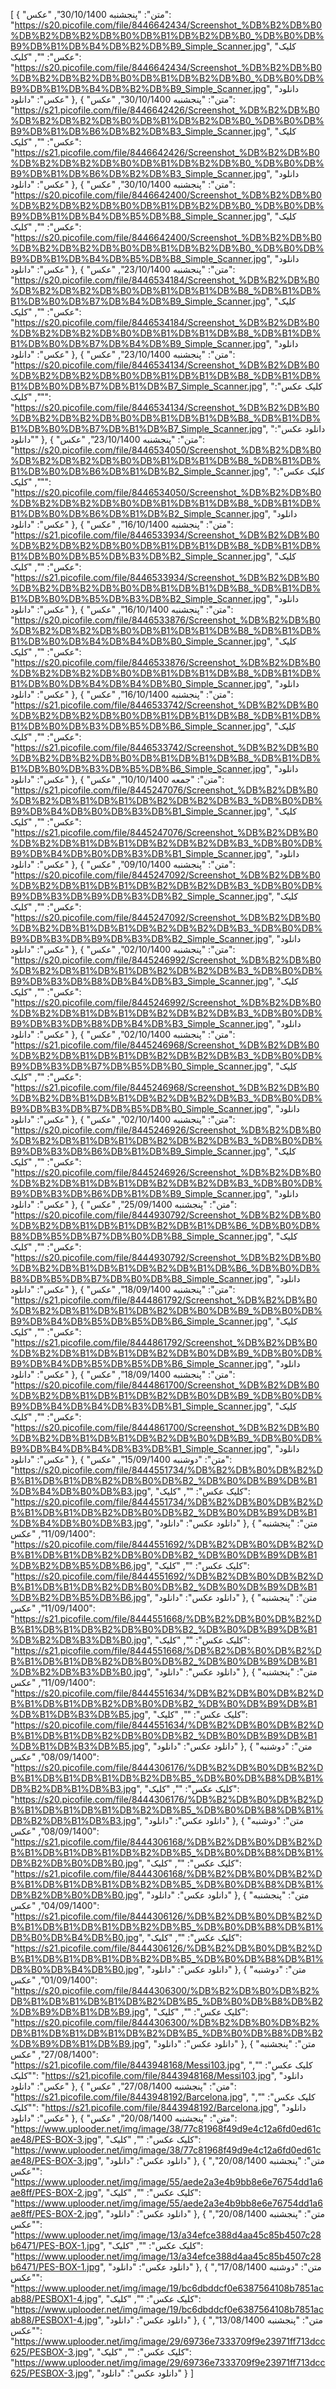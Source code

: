 [
  {
    "متن": "پنجشنبه 30/10/1400",
    "عکس": "https://s20.picofile.com/file/8446642434/Screenshot_%DB%B2%DB%B0%DB%B2%DB%B2%DB%B0%DB%B1%DB%B2%DB%B0_%DB%B0%DB%B9%DB%B1%DB%B4%DB%B2%DB%B9_Simple_Scanner.jpg",
    "کلیک عکس": "",
    "کلیک": "https://s20.picofile.com/file/8446642434/Screenshot_%DB%B2%DB%B0%DB%B2%DB%B2%DB%B0%DB%B1%DB%B2%DB%B0_%DB%B0%DB%B9%DB%B1%DB%B4%DB%B2%DB%B9_Simple_Scanner.jpg",
    "دانلود عکس": "دانلود"
  },
  {
    "متن": "پنجشنبه 30/10/1400",
    "عکس": "https://s21.picofile.com/file/8446642426/Screenshot_%DB%B2%DB%B0%DB%B2%DB%B2%DB%B0%DB%B1%DB%B2%DB%B0_%DB%B0%DB%B9%DB%B1%DB%B6%DB%B2%DB%B3_Simple_Scanner.jpg",
    "کلیک عکس": "",
    "کلیک": "https://s21.picofile.com/file/8446642426/Screenshot_%DB%B2%DB%B0%DB%B2%DB%B2%DB%B0%DB%B1%DB%B2%DB%B0_%DB%B0%DB%B9%DB%B1%DB%B6%DB%B2%DB%B3_Simple_Scanner.jpg",
    "دانلود عکس": "دانلود"
  },
  {
    "متن": "پنجشنبه 30/10/1400",
    "عکس": "https://s20.picofile.com/file/8446642400/Screenshot_%DB%B2%DB%B0%DB%B2%DB%B2%DB%B0%DB%B1%DB%B2%DB%B0_%DB%B0%DB%B9%DB%B1%DB%B4%DB%B5%DB%B8_Simple_Scanner.jpg",
    "کلیک عکس": "",
    "کلیک": "https://s20.picofile.com/file/8446642400/Screenshot_%DB%B2%DB%B0%DB%B2%DB%B2%DB%B0%DB%B1%DB%B2%DB%B0_%DB%B0%DB%B9%DB%B1%DB%B4%DB%B5%DB%B8_Simple_Scanner.jpg",
    "دانلود عکس": "دانلود"
  },
  {
    "متن": "پنجشنبه 23/10/1400",
    "عکس": "https://s20.picofile.com/file/8446534184/Screenshot_%DB%B2%DB%B0%DB%B2%DB%B2%DB%B0%DB%B1%DB%B1%DB%B8_%DB%B1%DB%B1%DB%B0%DB%B7%DB%B4%DB%B9_Simple_Scanner.jpg",
    "کلیک عکس": "",
    "کلیک": "https://s20.picofile.com/file/8446534184/Screenshot_%DB%B2%DB%B0%DB%B2%DB%B2%DB%B0%DB%B1%DB%B1%DB%B8_%DB%B1%DB%B1%DB%B0%DB%B7%DB%B4%DB%B9_Simple_Scanner.jpg",
    "دانلود عکس": "دانلود"
  },
  {
    "متن": "پنجشنبه 23/10/1400",
    "عکس": "https://s20.picofile.com/file/8446534134/Screenshot_%DB%B2%DB%B0%DB%B2%DB%B2%DB%B0%DB%B1%DB%B1%DB%B8_%DB%B1%DB%B1%DB%B0%DB%B7%DB%B1%DB%B7_Simple_Scanner.jpg",
    "کلیک عکس": "",
    "کلیک": "https://s20.picofile.com/file/8446534134/Screenshot_%DB%B2%DB%B0%DB%B2%DB%B2%DB%B0%DB%B1%DB%B1%DB%B8_%DB%B1%DB%B1%DB%B0%DB%B7%DB%B1%DB%B7_Simple_Scanner.jpg",
    "دانلود عکس": "دانلود"
  },
  {
    "متن": "پنجشنبه 23/10/1400",
    "عکس": "https://s20.picofile.com/file/8446534050/Screenshot_%DB%B2%DB%B0%DB%B2%DB%B2%DB%B0%DB%B1%DB%B1%DB%B8_%DB%B1%DB%B1%DB%B0%DB%B6%DB%B1%DB%B2_Simple_Scanner.jpg",
    "کلیک عکس": "",
    "کلیک": "https://s20.picofile.com/file/8446534050/Screenshot_%DB%B2%DB%B0%DB%B2%DB%B2%DB%B0%DB%B1%DB%B1%DB%B8_%DB%B1%DB%B1%DB%B0%DB%B6%DB%B1%DB%B2_Simple_Scanner.jpg",
    "دانلود عکس": "دانلود"
  },
  {
    "متن": "پنجشنبه 16/10/1400",
    "عکس": "https://s21.picofile.com/file/8446533934/Screenshot_%DB%B2%DB%B0%DB%B2%DB%B2%DB%B0%DB%B1%DB%B1%DB%B8_%DB%B1%DB%B1%DB%B0%DB%B5%DB%B3%DB%B2_Simple_Scanner.jpg",
    "کلیک عکس": "",
    "کلیک": "https://s21.picofile.com/file/8446533934/Screenshot_%DB%B2%DB%B0%DB%B2%DB%B2%DB%B0%DB%B1%DB%B1%DB%B8_%DB%B1%DB%B1%DB%B0%DB%B5%DB%B3%DB%B2_Simple_Scanner.jpg",
    "دانلود عکس": "دانلود"
  },
  {
    "متن": "پنجشنبه 16/10/1400",
    "عکس": "https://s20.picofile.com/file/8446533876/Screenshot_%DB%B2%DB%B0%DB%B2%DB%B2%DB%B0%DB%B1%DB%B1%DB%B8_%DB%B1%DB%B1%DB%B0%DB%B4%DB%B4%DB%B0_Simple_Scanner.jpg",
    "کلیک عکس": "",
    "کلیک": "https://s20.picofile.com/file/8446533876/Screenshot_%DB%B2%DB%B0%DB%B2%DB%B2%DB%B0%DB%B1%DB%B1%DB%B8_%DB%B1%DB%B1%DB%B0%DB%B4%DB%B4%DB%B0_Simple_Scanner.jpg",
    "دانلود عکس": "دانلود"
  },
  {
    "متن": "پنجشنبه 16/10/1400",
    "عکس": "https://s21.picofile.com/file/8446533742/Screenshot_%DB%B2%DB%B0%DB%B2%DB%B2%DB%B0%DB%B1%DB%B1%DB%B8_%DB%B1%DB%B1%DB%B0%DB%B3%DB%B5%DB%B6_Simple_Scanner.jpg",
    "کلیک عکس": "",
    "کلیک": "https://s21.picofile.com/file/8446533742/Screenshot_%DB%B2%DB%B0%DB%B2%DB%B2%DB%B0%DB%B1%DB%B1%DB%B8_%DB%B1%DB%B1%DB%B0%DB%B3%DB%B5%DB%B6_Simple_Scanner.jpg",
    "دانلود عکس": "دانلود"
  },
  {
    "متن": "جمعه 10/10/1400",
    "عکس": "https://s21.picofile.com/file/8445247076/Screenshot_%DB%B2%DB%B0%DB%B2%DB%B1%DB%B1%DB%B2%DB%B2%DB%B3_%DB%B0%DB%B9%DB%B4%DB%B0%DB%B3%DB%B1_Simple_Scanner.jpg",
    "کلیک عکس": "",
    "کلیک": "https://s21.picofile.com/file/8445247076/Screenshot_%DB%B2%DB%B0%DB%B2%DB%B1%DB%B1%DB%B2%DB%B2%DB%B3_%DB%B0%DB%B9%DB%B4%DB%B0%DB%B3%DB%B1_Simple_Scanner.jpg",
    "دانلود عکس": "دانلود"
  },
  {
    "متن": "پنجشنبه 09/10/1400",
    "عکس": "https://s20.picofile.com/file/8445247092/Screenshot_%DB%B2%DB%B0%DB%B2%DB%B1%DB%B1%DB%B2%DB%B2%DB%B3_%DB%B0%DB%B9%DB%B3%DB%B9%DB%B3%DB%B2_Simple_Scanner.jpg",
    "کلیک عکس": "",
    "کلیک": "https://s20.picofile.com/file/8445247092/Screenshot_%DB%B2%DB%B0%DB%B2%DB%B1%DB%B1%DB%B2%DB%B2%DB%B3_%DB%B0%DB%B9%DB%B3%DB%B9%DB%B3%DB%B2_Simple_Scanner.jpg",
    "دانلود عکس": "دانلود"
  },
  {
    "متن": "پنجشنبه 02/10/1400",
    "عکس": "https://s20.picofile.com/file/8445246992/Screenshot_%DB%B2%DB%B0%DB%B2%DB%B1%DB%B1%DB%B2%DB%B2%DB%B3_%DB%B0%DB%B9%DB%B3%DB%B8%DB%B4%DB%B3_Simple_Scanner.jpg",
    "کلیک عکس": "",
    "کلیک": "https://s20.picofile.com/file/8445246992/Screenshot_%DB%B2%DB%B0%DB%B2%DB%B1%DB%B1%DB%B2%DB%B2%DB%B3_%DB%B0%DB%B9%DB%B3%DB%B8%DB%B4%DB%B3_Simple_Scanner.jpg",
    "دانلود عکس": "دانلود"
  },
  {
    "متن": "پنجشنبه 02/10/1400",
    "عکس": "https://s21.picofile.com/file/8445246968/Screenshot_%DB%B2%DB%B0%DB%B2%DB%B1%DB%B1%DB%B2%DB%B2%DB%B3_%DB%B0%DB%B9%DB%B3%DB%B7%DB%B5%DB%B0_Simple_Scanner.jpg",
    "کلیک عکس": "",
    "کلیک": "https://s21.picofile.com/file/8445246968/Screenshot_%DB%B2%DB%B0%DB%B2%DB%B1%DB%B1%DB%B2%DB%B2%DB%B3_%DB%B0%DB%B9%DB%B3%DB%B7%DB%B5%DB%B0_Simple_Scanner.jpg",
    "دانلود عکس": "دانلود"
  },
  {
    "متن": "پنجشنبه 02/10/1400",
    "عکس": "https://s20.picofile.com/file/8445246926/Screenshot_%DB%B2%DB%B0%DB%B2%DB%B1%DB%B1%DB%B2%DB%B2%DB%B3_%DB%B0%DB%B9%DB%B3%DB%B6%DB%B1%DB%B9_Simple_Scanner.jpg",
    "کلیک عکس": "",
    "کلیک": "https://s20.picofile.com/file/8445246926/Screenshot_%DB%B2%DB%B0%DB%B2%DB%B1%DB%B1%DB%B2%DB%B2%DB%B3_%DB%B0%DB%B9%DB%B3%DB%B6%DB%B1%DB%B9_Simple_Scanner.jpg",
    "دانلود عکس": "دانلود"
  },
  {
    "متن": "پنجشنبه 25/09/1400",
    "عکس": "https://s20.picofile.com/file/8444930792/Screenshot_%DB%B2%DB%B0%DB%B2%DB%B1%DB%B1%DB%B2%DB%B1%DB%B6_%DB%B0%DB%B8%DB%B5%DB%B7%DB%B0%DB%B8_Simple_Scanner.jpg",
    "کلیک عکس": "",
    "کلیک": "https://s20.picofile.com/file/8444930792/Screenshot_%DB%B2%DB%B0%DB%B2%DB%B1%DB%B1%DB%B2%DB%B1%DB%B6_%DB%B0%DB%B8%DB%B5%DB%B7%DB%B0%DB%B8_Simple_Scanner.jpg",
    "دانلود عکس": "دانلود"
  },
  {
    "متن": "پنجشنبه 18/09/1400",
    "عکس": "https://s21.picofile.com/file/8444861792/Screenshot_%DB%B2%DB%B0%DB%B2%DB%B1%DB%B1%DB%B2%DB%B0%DB%B9_%DB%B0%DB%B9%DB%B4%DB%B5%DB%B5%DB%B6_Simple_Scanner.jpg",
    "کلیک عکس": "",
    "کلیک": "https://s21.picofile.com/file/8444861792/Screenshot_%DB%B2%DB%B0%DB%B2%DB%B1%DB%B1%DB%B2%DB%B0%DB%B9_%DB%B0%DB%B9%DB%B4%DB%B5%DB%B5%DB%B6_Simple_Scanner.jpg",
    "دانلود عکس": "دانلود"
  },
  {
    "متن": "پنجشنبه 18/09/1400",
    "عکس": "https://s20.picofile.com/file/8444861700/Screenshot_%DB%B2%DB%B0%DB%B2%DB%B1%DB%B1%DB%B2%DB%B0%DB%B9_%DB%B0%DB%B9%DB%B4%DB%B4%DB%B3%DB%B1_Simple_Scanner.jpg",
    "کلیک عکس": "",
    "کلیک": "https://s20.picofile.com/file/8444861700/Screenshot_%DB%B2%DB%B0%DB%B2%DB%B1%DB%B1%DB%B2%DB%B0%DB%B9_%DB%B0%DB%B9%DB%B4%DB%B4%DB%B3%DB%B1_Simple_Scanner.jpg",
    "دانلود عکس": "دانلود"
  },
  {
    "متن": "دوشنبه 15/09/1400",
    "عکس": "https://s20.picofile.com/file/8444551734/%DB%B2%DB%B0%DB%B2%DB%B1%DB%B1%DB%B2%DB%B0%DB%B2_%DB%B0%DB%B9%DB%B1%DB%B4%DB%B0%DB%B3.jpg",
    "کلیک عکس": "",
    "کلیک": "https://s20.picofile.com/file/8444551734/%DB%B2%DB%B0%DB%B2%DB%B1%DB%B1%DB%B2%DB%B0%DB%B2_%DB%B0%DB%B9%DB%B1%DB%B4%DB%B0%DB%B3.jpg",
    "دانلود عکس": "دانلود"
  },
  {
    "متن": "پنجشنبه 11/09/1400",
    "عکس": "https://s20.picofile.com/file/8444551692/%DB%B2%DB%B0%DB%B2%DB%B1%DB%B1%DB%B2%DB%B0%DB%B2_%DB%B0%DB%B9%DB%B1%DB%B2%DB%B5%DB%B6.jpg",
    "کلیک عکس": "",
    "کلیک": "https://s20.picofile.com/file/8444551692/%DB%B2%DB%B0%DB%B2%DB%B1%DB%B1%DB%B2%DB%B0%DB%B2_%DB%B0%DB%B9%DB%B1%DB%B2%DB%B5%DB%B6.jpg",
    "دانلود عکس": "دانلود"
  },
  {
    "متن": "پنجشنبه 11/09/1400",
    "عکس": "https://s21.picofile.com/file/8444551668/%DB%B2%DB%B0%DB%B2%DB%B1%DB%B1%DB%B2%DB%B0%DB%B2_%DB%B0%DB%B9%DB%B1%DB%B2%DB%B3%DB%B0.jpg",
    "کلیک عکس": "",
    "کلیک": "https://s21.picofile.com/file/8444551668/%DB%B2%DB%B0%DB%B2%DB%B1%DB%B1%DB%B2%DB%B0%DB%B2_%DB%B0%DB%B9%DB%B1%DB%B2%DB%B3%DB%B0.jpg",
    "دانلود عکس": "دانلود"
  },
  {
    "متن": "پنجشنبه 11/09/1400",
    "عکس": "https://s20.picofile.com/file/8444551634/%DB%B2%DB%B0%DB%B2%DB%B1%DB%B1%DB%B2%DB%B0%DB%B2_%DB%B0%DB%B9%DB%B1%DB%B1%DB%B3%DB%B5.jpg",
    "کلیک عکس": "",
    "کلیک": "https://s20.picofile.com/file/8444551634/%DB%B2%DB%B0%DB%B2%DB%B1%DB%B1%DB%B2%DB%B0%DB%B2_%DB%B0%DB%B9%DB%B1%DB%B1%DB%B3%DB%B5.jpg",
    "دانلود عکس": "دانلود"
  },
  {
    "متن": "دوشنبه 08/09/1400",
    "عکس": "https://s20.picofile.com/file/8444306176/%DB%B2%DB%B0%DB%B2%DB%B1%DB%B1%DB%B1%DB%B2%DB%B5_%DB%B0%DB%B8%DB%B1%DB%B2%DB%B1%DB%B3.jpg",
    "کلیک عکس": "",
    "کلیک": "https://s20.picofile.com/file/8444306176/%DB%B2%DB%B0%DB%B2%DB%B1%DB%B1%DB%B1%DB%B2%DB%B5_%DB%B0%DB%B8%DB%B1%DB%B2%DB%B1%DB%B3.jpg",
    "دانلود عکس": "دانلود"
  },
  {
    "متن": "دوشنبه 08/09/1400",
    "عکس": "https://s21.picofile.com/file/8444306168/%DB%B2%DB%B0%DB%B2%DB%B1%DB%B1%DB%B1%DB%B2%DB%B5_%DB%B0%DB%B8%DB%B1%DB%B2%DB%B0%DB%B0.jpg",
    "کلیک عکس": "",
    "کلیک": "https://s21.picofile.com/file/8444306168/%DB%B2%DB%B0%DB%B2%DB%B1%DB%B1%DB%B1%DB%B2%DB%B5_%DB%B0%DB%B8%DB%B1%DB%B2%DB%B0%DB%B0.jpg",
    "دانلود عکس": "دانلود"
  },
  {
    "متن": "پنجشنبه 04/09/1400",
    "عکس": "https://s21.picofile.com/file/8444306126/%DB%B2%DB%B0%DB%B2%DB%B1%DB%B1%DB%B1%DB%B2%DB%B5_%DB%B0%DB%B8%DB%B1%DB%B0%DB%B4%DB%B0.jpg",
    "کلیک عکس": "",
    "کلیک": "https://s21.picofile.com/file/8444306126/%DB%B2%DB%B0%DB%B2%DB%B1%DB%B1%DB%B1%DB%B2%DB%B5_%DB%B0%DB%B8%DB%B1%DB%B0%DB%B4%DB%B0.jpg",
    "دانلود عکس": "دانلود"
  },
  {
    "متن": "دوشنبه 01/09/1400",
    "عکس": "https://s20.picofile.com/file/8444306300/%DB%B2%DB%B0%DB%B2%DB%B1%DB%B1%DB%B1%DB%B2%DB%B5_%DB%B0%DB%B8%DB%B2%DB%B9%DB%B1%DB%B9.jpg",
    "کلیک عکس": "",
    "کلیک": "https://s20.picofile.com/file/8444306300/%DB%B2%DB%B0%DB%B2%DB%B1%DB%B1%DB%B1%DB%B2%DB%B5_%DB%B0%DB%B8%DB%B2%DB%B9%DB%B1%DB%B9.jpg",
    "دانلود عکس": "دانلود"
  },
  {
    "متن": "پنجشنبه 27/08/1400",
    "عکس": "https://s21.picofile.com/file/8443948168/Messi103.jpg",
    "کلیک عکس": "",
    "کلیک": "https://s21.picofile.com/file/8443948168/Messi103.jpg",
    "دانلود عکس": "دانلود"
  },
  {
    "متن": "پنجشنبه 27/08/1400",
    "عکس": "https://s21.picofile.com/file/8443948192/Barcelona.jpg",
    "کلیک عکس": "",
    "کلیک": "https://s21.picofile.com/file/8443948192/Barcelona.jpg",
    "دانلود عکس": "دانلود"
  },
  {
    "متن": "پنجشنبه 20/08/1400",
    "عکس": "https://www.uplooder.net/img/image/38/77c81968f49d9e4c12a6fd0ed61cae48/PES-BOX-3.jpg",
    "کلیک عکس": "",
    "کلیک": "https://www.uplooder.net/img/image/38/77c81968f49d9e4c12a6fd0ed61cae48/PES-BOX-3.jpg",
    "دانلود عکس": "دانلود"
  },
  {
    "متن": "پنجشنبه 20/08/1400",
    "عکس": "https://www.uplooder.net/img/image/55/aede2a3e4b9bb8e6e76754dd1a6ae8ff/PES-BOX-2.jpg",
    "کلیک عکس": "",
    "کلیک": "https://www.uplooder.net/img/image/55/aede2a3e4b9bb8e6e76754dd1a6ae8ff/PES-BOX-2.jpg",
    "دانلود عکس": "دانلود"
  },
  {
    "متن": "پنجشنبه 20/08/1400",
    "عکس": "https://www.uplooder.net/img/image/13/a34efce388d4aa45c85b4507c28b6471/PES-BOX-1.jpg",
    "کلیک عکس": "",
    "کلیک": "https://www.uplooder.net/img/image/13/a34efce388d4aa45c85b4507c28b6471/PES-BOX-1.jpg",
    "دانلود عکس": "دانلود"
  },
  {
    "متن": "دوشنبه 17/08/1400",
    "عکس": "https://www.uplooder.net/img/image/19/bc6dbddcf0e6387564108b7851acab88/PESBOX1-4.jpg",
    "کلیک عکس": "",
    "کلیک": "https://www.uplooder.net/img/image/19/bc6dbddcf0e6387564108b7851acab88/PESBOX1-4.jpg",
    "دانلود عکس": "دانلود"
  },
  {
    "متن": "پنجشنبه 13/08/1400",
    "عکس": "https://www.uplooder.net/img/image/29/69736e7333709f9e23971ff713dcc625/PESBOX-3.jpg",
    "کلیک عکس": "",
    "کلیک": "https://www.uplooder.net/img/image/29/69736e7333709f9e23971ff713dcc625/PESBOX-3.jpg",
    "دانلود عکس": "دانلود"
  }
]
